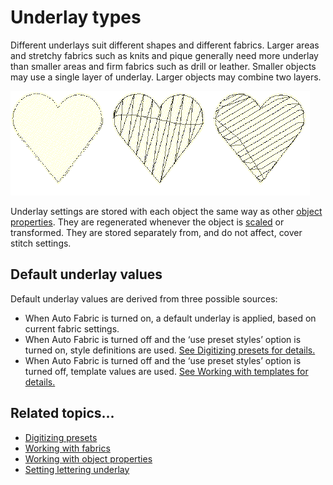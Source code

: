# Underlay types

Different underlays suit different shapes and different fabrics. Larger areas and stretchy fabrics such as knits and pique generally need more underlay than smaller areas and firm fabrics such as drill or leather. Smaller objects may use a single layer of underlay. Larger objects may combine two layers.

![underlays00002.png](assets/underlays00002.png)

Underlay settings are stored with each object the same way as other [object properties](../../glossary/glossary). They are regenerated whenever the object is [scaled](../../glossary/glossary) or transformed. They are stored separately from, and do not affect, cover stitch settings.

## Default underlay values

Default underlay values are derived from three possible sources:

- When Auto Fabric is turned on, a default underlay is applied, based on current fabric settings.
- When Auto Fabric is turned off and the ‘use preset styles’ option is turned on, style definitions are used. [See Digitizing presets for details.](../../Setup/settings/Digitizing_presets)
- When Auto Fabric is turned off and the ‘use preset styles’ option is turned off, template values are used. [See Working with templates for details.](../../Digitizing/properties/Working_with_templates)

## Related topics...

- [Digitizing presets](../../Setup/settings/Digitizing_presets)
- [Working with fabrics](../../Digitizing/properties/Working_with_fabrics)
- [Working with object properties](../../Digitizing/properties/Working_with_object_properties)
- [Setting lettering underlay](../../Lettering/lettering_advanced/Setting_lettering_underlay)

